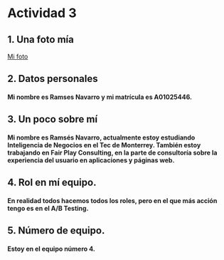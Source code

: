 # Actividad 3 
## 1. Una foto mía 

[Mi foto](./Imagenes/perfil.jpeg)

## 2. Datos personales

#### Mi nombre es Ramses Navarro y mi matrícula es A01025446.

## 3. Un poco sobre mí 

#### Mi nombre es Ramsés Navarro, actualmente estoy estudiando Inteligencia de Negocios en el Tec de Monterrey. También estoy trabajando en Fair Play Consulting, en la parte de consultoría sobre la experiencia del usuario en aplicaciones y páginas web.

## 4. Rol en mí equipo.

#### En realidad todos hacemos todos los roles, pero en el que más acción tengo es en el A/B Testing.

## 5. Número de equipo.

#### Estoy en el equipo número 4. 


